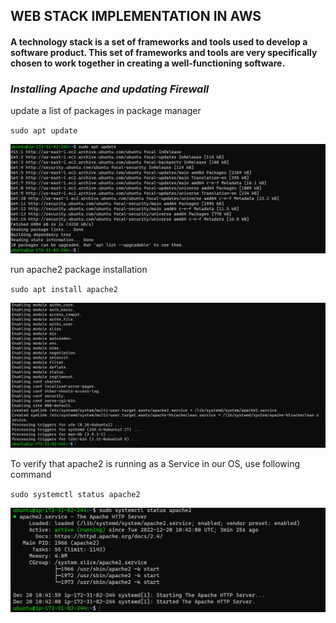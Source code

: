 ## **WEB STACK IMPLEMENTATION IN AWS**

#### A technology stack is a set of frameworks and tools used to develop a software product. This set of frameworks and tools are very specifically chosen to work together in creating a well-functioning software.



###  **_Installing Apache and updating Firewall_**

update a list of packages in package manager

`sudo apt update`

![alt text](./IMAGES/sudo-apt-update.PNG)


run apache2 package installation

`sudo apt install apache2`

![alt text](./IMAGES/sudo-apt-install-apache2.PNG)

To verify that apache2 is running as a Service in our OS, use following command

`sudo systemctl status apache2`

![alt text](./IMAGES/sudo-systemctl.PNG)


